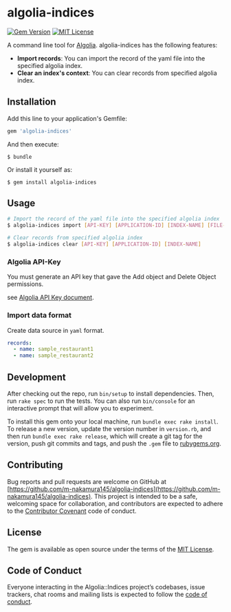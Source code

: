 # algolia-indices
[![Gem Version](https://badge.fury.io/rb/algolia-indices.svg)](https://badge.fury.io/rb/algolia-indices)
[![MIT License](http://img.shields.io/badge/license-MIT-blue.svg?style=flat)](https://github.com/m-nakamura145/algolia-indices/blob/master/LICENSE.txt)


A command line tool for [Algolia](https://www.algolia.com). algolia-indices has the following features:

* **Import records**: You can import the record of the yaml file into the specified algolia index.
* **Clear an index's context**: You can clear records from specified algolia index.   

## Installation

Add this line to your application's Gemfile:

```ruby
gem 'algolia-indices'
```

And then execute:

    $ bundle

Or install it yourself as:

    $ gem install algolia-indices

## Usage

```sh
# Import the record of the yaml file into the specified algolia index
$ algolia-indices import [API-KEY] [APPLICATION-ID] [INDEX-NAME] [FILE-PATH]

# Clear records from specified algolia index
$ algolia-indices clear [API-KEY] [APPLICATION-ID] [INDEX-NAME]
```

### Algolia API-Key

You must generate an API key that gave the Add object and Delete Object permissions.

see [Algolia API Key document](https://www.algolia.com/doc/guides/security/api-keys/#api-key-restrictions).

### Import data format

Create data source in `yaml` format.

```yaml
records:
  - name: sample_restaurant1
  - name: sample_restaurant2

```

## Development

After checking out the repo, run `bin/setup` to install dependencies. Then, run `rake spec` to run the tests. You can also run `bin/console` for an interactive prompt that will allow you to experiment.

To install this gem onto your local machine, run `bundle exec rake install`. To release a new version, update the version number in `version.rb`, and then run `bundle exec rake release`, which will create a git tag for the version, push git commits and tags, and push the `.gem` file to [rubygems.org](https://rubygems.org).

## Contributing

Bug reports and pull requests are welcome on GitHub at [https://github.com/m-nakamura145/algolia-indices](https://github.com/m-nakamura145/algolia-indices). This project is intended to be a safe, welcoming space for collaboration, and contributors are expected to adhere to the [Contributor Covenant](http://contributor-covenant.org) code of conduct.

## License

The gem is available as open source under the terms of the [MIT License](https://opensource.org/licenses/MIT).

## Code of Conduct

Everyone interacting in the Algolia::Indices project’s codebases, issue trackers, chat rooms and mailing lists is expected to follow the [code of conduct](https://github.com/[USERNAME]/algolia-indices/blob/master/CODE_OF_CONDUCT.md).
